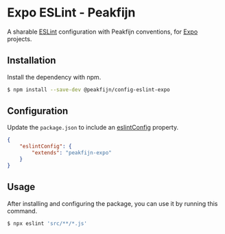 # Expo ESLint - Peakfijn

A sharable [ESLint](https://github.com/eslint/eslint) configuration with Peakfijn conventions, for [Expo](https://github.com/expo/expo-cli) projects.

## Installation

Install the dependency with npm.

```bash
$ npm install --save-dev @peakfijn/config-eslint-expo
```

## Configuration

Update the `package.json` to include an [eslintConfig](https://eslint.org/docs/user-guide/configuring) property.

```json
{
	"eslintConfig": {
		"extends": "peakfijn-expo"
	}
}
```

## Usage

After installing and configuring the package, you can use it by running this command.

```bash
$ npx eslint 'src/**/*.js'
```
